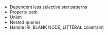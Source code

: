 - Dependent less selective star patterns
- Property path
- Union
- Nested queries
- Handle IRI, BLANK NODE, LITTERAL constraint